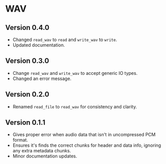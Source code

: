 # WAV

## Version 0.4.0

* Changed `read_wav` to `read` and `write_wav` to `write`.
* Updated documentation.

## Version 0.3.0

* Change `read_wav` and `write_wav` to accept generic IO types.
* Changed an error message.

## Version 0.2.0

* Renamed `read_file` to `read_wav` for consistency and clarity.

## Version 0.1.1

* Gives proper error when audio data that isn't in uncompressed PCM format.
* Ensures it's finds the correct chunks for header and data info, ignoring any extra metadata chunks.
* Minor documentation updates.
